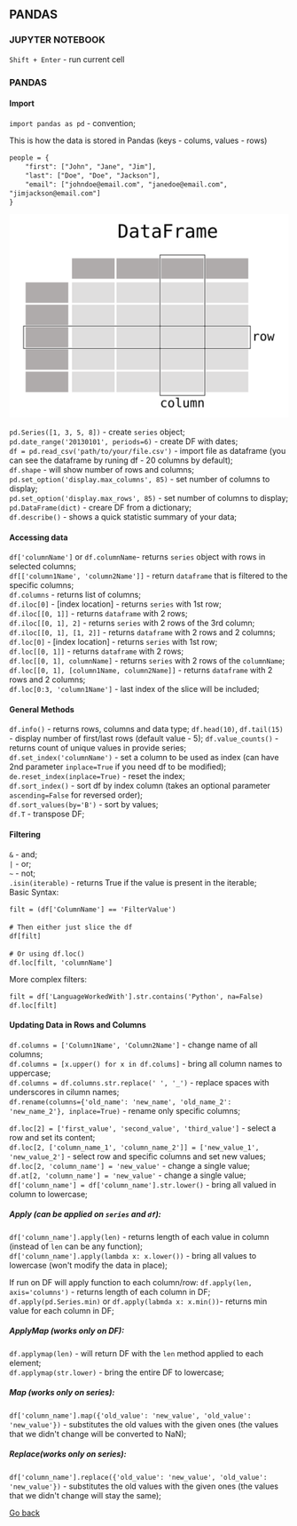 ## PANDAS

### JUPYTER NOTEBOOK
`Shift + Enter` - run current cell

### PANDAS

#### Import
`import pandas as pd` - convention;  

This is how the data is stored in Pandas (keys - colums, values - rows)

    people = {
        "first": ["John", "Jane", "Jim"],
        "last": ["Doe", "Doe", "Jackson"],
        "email": ["johndoe@email.com", "janedoe@email.com", "jimjackson@email.com"]
    }

![DataFrame Representation](./assets/dataframe.svg)

`pd.Series([1, 3, 5, 8])` - create `series` object;  
`pd.date_range('20130101', periods=6)` - create DF with dates;  
`df = pd.read_csv('path/to/your/file.csv')` - import file as dataframe (you can see the dataframe by runing df - 20 columns by default);  
`df.shape` - will show number of rows and columns;   
`pd.set_option('display.max_columns', 85)` - set number of columns to display;  
`pd.set_option('display.max_rows', 85)` - set number of columns to display;   
`pd.DataFrame(dict)` - creare DF from a dictionary;  
`df.describe()` - shows a quick statistic summary of your data;  

#### Accessing data
`df['columnName']` or `df.columnName`- returns `series` object with rows in selected columns;  
`df[['column1Name', 'column2Name']]` - return `dataframe` that is filtered to the specific columns;  
`df.columns` - returns list of columns;  
`df.iloc[0]` - [index location] - returns `series` with 1st row;  
`df.iloc[[0, 1]]` - returns `dataframe` with 2 rows;  
`df.iloc[[0, 1], 2]` - returns `series` with 2 rows of the 3rd column;  
`df.iloc[[0, 1], [1, 2]]` - returns `dataframe` with 2 rows and 2 columns;  
`df.loc[0]` - [index location] - returns `series` with 1st row;  
`df.loc[[0, 1]]` - returns `dataframe` with 2 rows;  
`df.loc[[0, 1], columnName]` - returns `series` with 2 rows of the `columnName`;  
`df.loc[[0, 1], [column1Name, column2Name]]` - returns `dataframe` with 2 rows and 2 columns;  
`df.loc[0:3, 'column1Name']` - last index of the slice will be included;  

#### General Methods
`df.info()` - returns rows, columns and data type; 
`df.head(10)`, `df.tail(15)` - display number of first/last rows (default value - 5); 
`df.value_counts()` - returns count of unique values in provide series;  
`df.set_index('columnName')` - set a column to be used as index (can have 2nd parameter `inplace=True` if you need df to be modified);  
`de.reset_index(inplace=True)` - reset the index;  
`df.sort_index()` - sort df by index column (takes an optional parameter `ascending=False` for reversed order);  
`df.sort_values(by='B')` - sort by values;  
`df.T` - transpose DF;  


#### Filtering
`&` - and;  
`|` - or;  
`~` - not;  
`.isin(iterable)` - returns True if the value is present in the iterable;  
Basic Syntax:

    filt = (df['ColumnName'] == 'FilterValue')
    
    # Then either just slice the df
    df[filt]

    # Or using df.loc()
    df.loc[filt, 'columnName']

More complex filters:

    filt = df['LanguageWorkedWith'].str.contains('Python', na=False)
    df.loc[filt]

#### Updating Data in Rows and Columns

`df.columns = ['Column1Name', 'Column2Name']` - change name of all columns;  
`df.columns = [x.upper() for x in df.colums]` - bring all column names to uppercase;  
`df.columns = df.columns.str.replace(' ', '_')` - replace spaces with underscores in cilumn names;  
`df.rename(columns={'old_name': 'new_name', 'old_name_2': 'new_name_2'}, inplace=True)` - rename only specific columns;  

`df.loc[2] = ['first_value', 'second_value', 'third_value']` - select a row and set its content;  
`df.loc[2, ['column_name_1', 'column_name_2']] = ['new_value_1', 'new_value_2']` - select row and specific columns and set new values;  
`df.loc[2, 'column_name'] = 'new_value'` - change a single value;  
`df.at[2, 'column_name'] = 'new_value'` - change a single value;  
`df['column_name'] = df['column_name'].str.lower()` - bring all valued in column to lowercase;  

##### Apply (can be applied on `series` and `df`):
`df['column_name'].apply(len)` - returns length of each value in column (instead of `len` can be any function);  
`df['column_name'].apply(lambda x: x.lower())` - bring all values to lowercase (won't modify the data in place); 
 
If run on DF will apply function to each column/row:
`df.apply(len, axis='columns')` - returns length of each column in DF;  
`df.apply(pd.Series.min)` or `df.apply(labmda x: x.min())`- returns min value for each column in DF;  

##### ApplyMap (works only on DF):
`df.applymap(len)` - will return DF with the `len` method applied to each element;  
`df.applymap(str.lower)` - bring the entire DF to lowercase;  

##### Map (works only on series):
`df['column_name'].map({'old_value': 'new_value', 'old_value': 'new_value'})` - substitutes the old values with the given ones (the values that we didn't change will be converted to NaN);  

##### Replace(works only on series):
`df['column_name'].replace({'old_value': 'new_value', 'old_value': 'new_value'})` - substitutes the old values with the given ones (the values that we didn't change will stay the same);





[Go back](./README.md)
